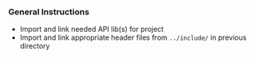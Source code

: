 ### General Instructions

* Import and link needed API lib(s) for project
* Import and link appropriate header files from `../include/` in previous directory